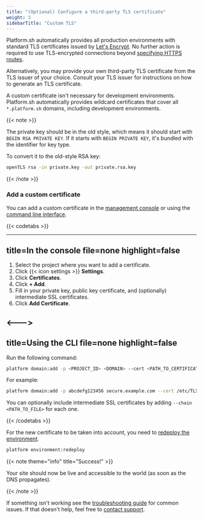 ```yaml
---
title: "(Optional) Configure a third-party TLS certificate"
weight: 3
sidebarTitle: "Custom TLS"
---
```


Platform.sh automatically provides all production environments with standard TLS certificates issued by [Let's Encrypt](https://letsencrypt.org/).
No further action is required to use TLS-encrypted connections beyond [specifying HTTPS routes](../../configuration/routes/https.md).

Alternatively, you may provide your own third-party TLS certificate from the TLS issuer of your choice.
Consult your TLS issuer for instructions on how to generate an TLS certificate.

A custom certificate isn't necessary for development environments.
Platform.sh automatically provides wildcard certificates that cover all `*.platform.sh` domains, including development environments.

{{< note >}}

The private key should be in the old style, which means it should start with `BEGIN RSA PRIVATE KEY`.
If it starts with `BEGIN PRIVATE KEY`, it's bundled with the identifier for key type.

To convert it to the old-style RSA key:

```bash
openTLS rsa -in private.key -out private.rsa.key
```

{{< /note >}}

### Add a custom certificate

You can add a custom certificate in the [management console](/administration/web/_index.md)
or using the [command line interface](../../development/cli/_index.md). 



{{< codetabs >}}

---
title=In the console
file=none
highlight=false
---

<!--This is in HTML to get the icon not to break the list. -->
<ol>
  <li>Select the project where you want to add a certificate.</li>
  <li>Click {{< icon settings >}} <strong>Settings</strong>.</li>
  <li>Click <strong>Certificates</strong>.</li>
  <li>Click <strong>+ Add</strong>.</li>
  <li>Fill in your private key, public key certificate, and (optionally) intermediate SSL certificates.</li>
  <li>Click <strong>Add Certificate</strong>.</li>
</ol>

<--->
---
title=Using the CLI
file=none
highlight=false
---

Run the following command:

```bash
platform domain:add -p <PROJECT_ID> <DOMAIN> --cert <PATH_TO_CERTIFICATE_FILE> --key <PATH_TO_PRIVATE_KEY_FILE>
```

For example:

```bash
platform domain:add -p abcdefg123456 secure.example.com --cert /etc/TLS/private/secure-example-com.crt --key /etc/TLS/private/secure-example-com.key
```

You can optionally include intermediate SSL certificates by adding `--chain <PATH_TO_FILE>` for each one.

{{< /codetabs >}}

For the new certificate to be taken into account, you need to [redeploy the environment](../../development/troubleshoot.md#force-a-redeploy).

```bash
platform environment:redeploy
```

{{< note theme="info" title="Success!" >}}

Your site should now be live and accessible to the world (as soon as the DNS propagates).

{{< /note >}}

If something isn't working see the [troubleshooting guide](/domains/troubleshoot.md) for common issues.
If that doesn't help, feel free to [contact support](../../overview/get-support.md).
